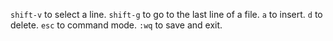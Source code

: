 `shift-v` to select a line.
`shift-g` to go to the last line of a file.
`a` to insert.
`d` to delete.
`esc` to command mode.
`:wq` to save and exit.
